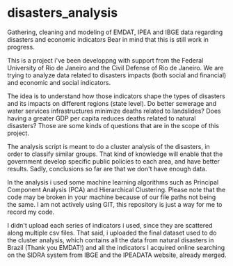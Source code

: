 # disasters_analysis
Gathering, cleaning and modeling of EMDAT, IPEA and IBGE data regarding disasters and economic indicators
Bear in mind that this is still work in progress.

This is a project i've been developpng with support from the Federal University of Rio de Janeiro and the Civil Defense of Rio de Janeiro. We are trying to analyze data related to disasters impacts (both social and financial) and economic and social indicators.

The idea is to understand how those indicators shape the types of disasters and its impacts on different regions (state level). Do better sewerage and water services infrastructures minimize deaths related to landslides? Does having a greater GDP per capita reduces deaths related to natural disasters? Those are some kinds of questions that are in the scope of this project.

The analysis script is meant to do a cluster analysis of the disasters, in order to classify similar groups. That kind of knowledge will enable that the government develop specific public policies to each area, and have better results. Sadly, conclusions so far are that we don't have enough data. 

In the analysis i used some machine learning algorithms such as Principal Component Analysis (PCA) and Hierarchical Clustering. Please note that the code may be broken in your machine because of our file paths not being the same. I am not actively using GIT, this repository is just a way for me to record my code.

I didn't upload each series of indicators i used, since they are scattered along multiple csv files. That said, i uploaded the final dataset used to do the cluster analysis, which contains all the data from natural disasters in Brazil (Thank you EMDAT!) and all the indicators I acquired online searching on the SIDRA system from IBGE and the IPEADATA website, already merged.
